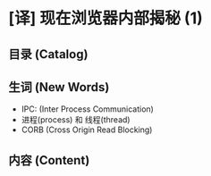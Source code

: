 # [译] 现在浏览器内部揭秘 (1)

## 目录 (Catalog)


## 生词 (New Words)
- IPC: (Inter Process Communication)
- 进程(process) 和 线程(thread)
- CORB (Cross Origin Read Blocking)


## 内容 (Content)
